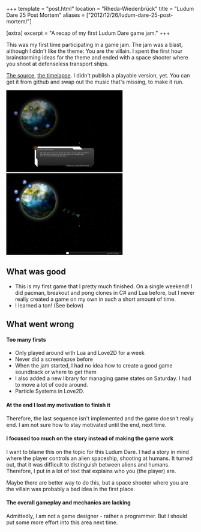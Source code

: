 +++
template = "post.html"
location = "Rheda-Wiedenbrück"
title = "Ludum Dare 25 Post Mortem"
aliases = ["2012/12/26/ludum-dare-25-post-mortem/"]

[extra]
excerpt = "A recap of my first Ludum Dare game jam."
+++

This was my first time participating in a game jam. The jam was a blast, although I didn't like the theme: You are the villain. I spent the first hour brainstorming ideas for the theme and ended with a space shooter where you shoot at defenseless transport ships.


[The source](https://gitlab.com/phansch/ludumdare25/tree/master), [the timelapse](http://www.youtube.com/watch?v=eX7fsD3Hbmc). I didn't publish a playable version, yet. You can get it from github and swap out the music that's missing, to make it run.

<a href="/assets/images/posts/2012-12-26-ludum-dare-25-post-mortem/ld25screenshot1.png"><img class="th screenshot" src="/assets/images/posts/2012-12-26-ludum-dare-25-post-mortem/ld25screenshot1.png" width="310" alt="screenshot" /></a><a href="/assets/images/posts/2012-12-26-ludum-dare-25-post-mortem/ld25screenshot2.png"><img class="th screenshot" src="/assets/images/posts/2012-12-26-ludum-dare-25-post-mortem/ld25screenshot2.png" width="310" alt="screenshot" /></a>

## What was good
 * This is my first game that I pretty much finished. On a single weekend! I did pacman, breakout and pong clones in C# and Lua before, but I never really created a game on my own in such a short amount of time. 
 * I learned a ton! (See below)


## What went wrong

#### Too many firsts

 * Only played around with Lua and Love2D for a week
 * Never did a screenlapse before
 * When the jam started, I had no idea how to create a good game soundtrack or where to get them
 * I also added a new library for managing game states on Saturday. I had to move a lot of code around.
 * Particle Systems in Love2D. 

#### At the end I lost my motivation to finish it
Therefore, the last sequence isn't implemented and the game doesn't really end. I am not sure how to stay motivated until the end, next time. 

#### I focused too much on the story instead of making the game work
I want to blame this on the topic for this Ludum Dare. I had a story in mind where the player controls an alien spaceship, shooting at humans.
It turned out, that it was difficult to distinguish between aliens and humans. Therefore, I put in a lot of text that explains who you (the player) are.

Maybe there are better way to do this, but a space shooter where you are the villain was probably a bad idea in the first place.

#### The overall gameplay and mechanics are lacking
Admittedly, I am not a game designer - rather a programmer. But I should put some more effort into this area next time.

